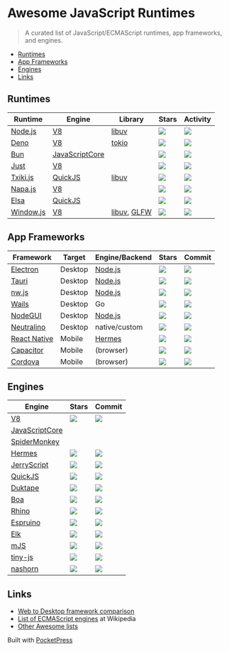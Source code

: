 

# Awesome JavaScript Runtimes

> A curated list of JavaScript/ECMAScript runtimes, app frameworks, and engines.

- [Runtimes](#runtimes)
- [App Frameworks](#app-frameworks)
- [Engines](#engines)
- [Links](#links)

## Runtimes

<table><thead><tr><th>Runtime</th><th>Engine</th><th>Library</th><th>Stars</th><th>Activity</th></tr></thead><tbody><tr><td><a href="https://nodejs.org">Node.js</a></td><td><a href="https://v8.dev">V8</a></td><td><a href="https://libuv.org">libuv</a></td><td><img src="https://img.shields.io/github/stars/nodejs/node?style=flat-square"></td><td><img src="https://img.shields.io/github/last-commit/nodejs/node?style=flat-square"></td></tr><tr><td><a href="https://deno.land">Deno</a></td><td><a href="https://v8.dev">V8</a></td><td><a href="https://tokio.rs">tokio</a></td><td><img src="https://img.shields.io/github/stars/denoland/deno?style=flat-square"></td><td><img src="https://img.shields.io/github/last-commit/denoland/deno?style=flat-square"></td></tr><tr><td><a href="https://bun.sh">Bun</a></td><td><a href="https://developer.apple.com/documentation/javascriptcore">JavaScriptCore</a></td><td></td><td><img src="https://img.shields.io/github/stars/oven-sh/bun?style=flat-square"></td><td><img src="https://img.shields.io/github/last-commit/oven-sh/bun?style=flat-square"></td></tr><tr><td><a href="https://github.com/just-js/just">Just</a></td><td><a href="https://v8.dev">V8</a></td><td></td><td><img src="https://img.shields.io/github/stars/just-js/just?style=flat-square"></td><td><img src="https://img.shields.io/github/last-commit/just-js/just?style=flat-square"></td></tr><tr><td><a href="https://github.com/saghul/txiki.js/">Txiki.js</a></td><td><a href="https://bellard.org/quickjs/">QuickJS</a></td><td><a href="https://libuv.org">libuv</a></td><td><img src="https://img.shields.io/github/stars/saghul/txiki.js?style=flat-square"></td><td><img src="https://img.shields.io/github/last-commit/saghul/txiki.js?style=flat-square"></td></tr><tr><td><a href="https://github.com/microsoft/napajs">Napa.js</a></td><td><a href="https://v8.dev">V8</a></td><td></td><td><img src="https://img.shields.io/github/stars/microsoft/napajs?style=flat-square"></td><td><img src="https://img.shields.io/github/last-commit/microsoft/napajs?style=flat-square"></td></tr><tr><td><a href="https://github.com/elsaland/elsa">Elsa</a></td><td><a href="https://bellard.org/quickjs/">QuickJS</a></td><td></td><td><img src="https://img.shields.io/github/stars/elsaland/elsa?style=flat-square"></td><td><img src="https://img.shields.io/github/last-commit/elsaland/elsa?style=flat-square"></td></tr><tr><td><a href="">Window.js</a></td><td><a href="https://v8.dev">V8</a></td><td><a href="https://libuv.org">libuv</a>, <a href="https://www.glfw.org/">GLFW</a></td><td><img src="https://img.shields.io/github/stars/windowjs/windowjs?style=flat-square"></td><td><img src="https://img.shields.io/github/last-commit/windowjs/windowjs?style=flat-square"></td></tr></tbody></table>

## App Frameworks

<table><thead><tr><th>Framework</th><th>Target</th><th>Engine/Backend</th><th>Stars</th><th>Commit</th></tr></thead><tbody><tr><td><a href="https://www.electronjs.org">Electron</a></td><td>Desktop</td><td><a href="https://nodejs.org">Node.js</a></td><td><img src="https://img.shields.io/github/stars/electron/electron?style=flat-square"></td><td><img src="https://img.shields.io/github/last-commit/electron/electron?style=flat-square"></td></tr><tr><td><a href="https://tauri.app">Tauri</a></td><td>Desktop</td><td><a href="https://nodejs.org">Node.js</a></td><td><img src="https://img.shields.io/github/stars/tauri-apps/tauri?style=flat-square"></td><td><img src="https://img.shields.io/github/last-commit/tauri-apps/tauri?style=flat-square"></td></tr><tr><td><a href="https://nwjs.io">nw.js</a></td><td>Desktop</td><td><a href="https://nodejs.org">Node.js</a></td><td><img src="https://img.shields.io/github/stars/nwjs/nw.js?style=flat-square"></td><td><img src="https://img.shields.io/github/last-commit/nwjs/nw.js?style=flat-square"></td></tr><tr><td><a href="https://github.com/wailsapp/wails">Wails</a></td><td>Desktop</td><td>Go</td><td><img src="https://img.shields.io/github/stars/wailsapp/wails?style=flat-square"></td><td><img src="https://img.shields.io/github/last-commit/wailsapp/wails?style=flat-square"></td></tr><tr><td><a href="https://docs.nodegui.org">NodeGUI</a></td><td>Desktop</td><td><a href="https://nodejs.org">Node.js</a></td><td><img src="https://img.shields.io/github/stars/nodegui/nodegui?style=flat-square"></td><td><img src="https://img.shields.io/github/last-commit/nodegui/nodegui?style=flat-square"></td></tr><tr><td><a href="https://github.com/neutralinojs/neutralinojs">Neutralino</a></td><td>Desktop</td><td>native/custom</td><td><img src="https://img.shields.io/github/stars/neutralinojs/neutralinojs?style=flat-square"></td><td><img src="https://img.shields.io/github/last-commit/neutralinojs/neutralinojs?style=flat-square"></td></tr><tr><td><a href="https://reactnative.dev/">React Native</a></td><td>Mobile</td><td><a href="https://hermesengine.dev">Hermes</a></td><td><img src="https://img.shields.io/github/stars/facebook/react-native?style=flat-square"></td><td><img src="https://img.shields.io/github/last-commit/facebook/react-native?style=flat-square"></td></tr><tr><td><a href="https://capacitorjs.com">Capacitor</a></td><td>Mobile</td><td>(browser)</td><td><img src="https://img.shields.io/github/stars/ionic-team/capacitor?style=flat-square"></td><td><img src="https://img.shields.io/github/last-commit/ionic-team/capacitor?style=flat-square"></td></tr><tr><td><a href="https://cordova.apache.org">Cordova</a></td><td>Mobile</td><td>(browser)</td><td><img src="https://img.shields.io/github/stars/apache/cordova?style=flat-square"></td><td><img src="https://img.shields.io/github/last-commit/apache/cordova?style=flat-square"></td></tr></tbody></table>

## Engines

<table><thead><tr><th>Engine</th><th>Stars</th><th>Commit</th></tr></thead><tbody><tr><td><a href="https://v8.dev">V8</a></td><td><img src="https://img.shields.io/github/stars/v8/v8?style=flat-square"></td><td><img src="https://img.shields.io/github/last-commit/v8/v8?style=flat-square"></td></tr><tr><td><a href="https://developer.apple.com/documentation/javascriptcore">JavaScriptCore</a></td><td></td><td></td></tr><tr><td><a href="https://spidermonkey.dev">SpiderMonkey</a></td><td></td><td></td></tr><tr><td><a href="https://hermesengine.dev">Hermes</a></td><td><img src="https://img.shields.io/github/stars/facebook/hermes?style=flat-square"></td><td><img src="https://img.shields.io/github/last-commit/facebook/hermes?style=flat-square"></td></tr><tr><td><a href="https://jerryscript.net">JerryScript</a></td><td><img src="https://img.shields.io/github/stars/jerryscript-project/jerryscript?style=flat-square"></td><td><img src="https://img.shields.io/github/last-commit/jerryscript-project/jerryscript?style=flat-square"></td></tr><tr><td><a href="https://bellard.org/quickjs/">QuickJS</a></td><td><img src="https://img.shields.io/github/stars/bellard/quickjs?style=flat-square"></td><td><img src="https://img.shields.io/github/last-commit/bellard/quickjs?style=flat-square"></td></tr><tr><td><a href="https://duktape.org">Duktape</a></td><td><img src="https://img.shields.io/github/stars/svaarala/duktape?style=flat-square"></td><td><img src="https://img.shields.io/github/last-commit/svaarala/duktape?style=flat-square"></td></tr><tr><td><a href="https://boa-dev.github.io/about/">Boa</a></td><td><img src="https://img.shields.io/github/stars/boa-dev/boa?style=flat-square"></td><td><img src="https://img.shields.io/github/last-commit/boa-dev/boa?style=flat-square"></td></tr><tr><td><a href="https://mozilla.github.io/rhino/">Rhino</a></td><td><img src="https://img.shields.io/github/stars/mozilla/rhino?style=flat-square"></td><td><img src="https://img.shields.io/github/last-commit/mozilla/rhino?style=flat-square"></td></tr><tr><td><a href="http://www.espruino.com/">Espruino</a></td><td><img src="https://img.shields.io/github/stars/espruino/Espruino?style=flat-square"></td><td><img src="https://img.shields.io/github/last-commit/espruino/Espruino?style=flat-square"></td></tr><tr><td><a href="https://github.com/cesanta/elk">Elk</a></td><td><img src="https://img.shields.io/github/stars/cesanta/elk?style=flat-square"></td><td><img src="https://img.shields.io/github/last-commit/cesanta/elk?style=flat-square"></td></tr><tr><td><a href="https://github.com/cesanta/mjs">mJS</a></td><td><img src="https://img.shields.io/github/stars/cesanta/mjs?style=flat-square"></td><td><img src="https://img.shields.io/github/last-commit/cesanta/mjs?style=flat-square"></td></tr><tr><td><a href="https://github.com/gfwilliams/tiny-js">tiny-js</a></td><td><img src="https://img.shields.io/github/stars/gfwilliams/tiny-js?style=flat-square"></td><td><img src="https://img.shields.io/github/last-commit/gfwilliams/tiny-js?style=flat-square"></td></tr><tr><td><a href="https://github.com/openjdk/nashorn">nashorn</a></td><td><img src="https://img.shields.io/github/stars/openjdk/nashorn?style=flat-square"></td><td><img src="https://img.shields.io/github/last-commit/openjdk/nashorn?style=flat-square"></td></tr></tbody></table>

## Links

- [Web to Desktop framework comparison](https://github.com/Elanis/web-to-desktop-framework-comparison)
- [List of ECMAScript engines](https://en.wikipedia.org/wiki/List_of_ECMAScript_engines) at Wikipedia
- [Other Awesome lists](https://github.com/sindresorhus/awesome#contents)

Built with [PocketPress](https://github.com/errilaz/pocketpress)